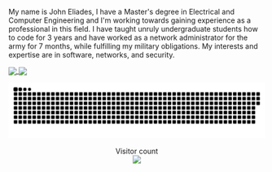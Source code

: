 My name is John Eliades, I have a Master's degree in Electrical and Computer Engineering and I'm working towards gaining experience as a professional in this field. I have taught unruly undergraduate students how to code for 3 years and have worked as a network administrator for the army for 7 months, while fulfilling my military obligations. My interests and expertise are in software, networks, and security.

<a href="https://github.com/johneliades/johneliades">
  <img align="center" src="https://github-readme-stats.vercel.app/api?username=johneliades&show_icons=true&hide_border=true&theme=tokyonight&line_height=27" />
</a>

<a href="https://github.com/johneliades/johneliades">
  <img align="center" src="https://github-readme-stats.vercel.app/api/top-langs/?username=johneliades&theme=tokyonight&langs_count=3&layout=c" />
</a>

<a href=#><img src="contributions.svg"></a>

<p align="center"> 
  Visitor count<br>
  <img src="https://profile-counter.glitch.me/johneliades/count.svg" />
</p>

<!--
**johneliades/johneliades** is a ✨ _special_ ✨ repository because its `README.md` (this file) appears on your GitHub profile.
